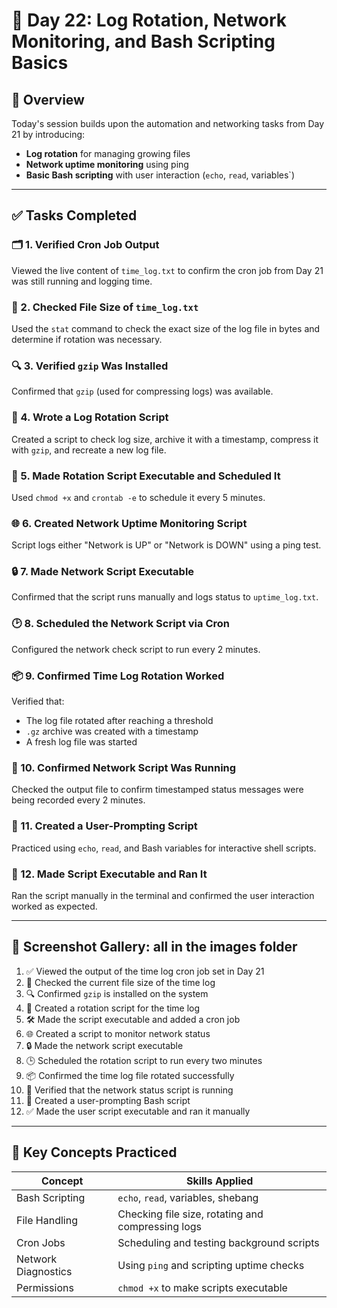 # 🚀 Day 22: Log Rotation, Network Monitoring, and Bash Scripting Basics

## 🎯 Overview

Today's session builds upon the automation and networking tasks from Day 21 by introducing:

- **Log rotation** for managing growing files
- **Network uptime monitoring** using ping
- **Basic Bash scripting** with user interaction (`echo`, `read`, variables`)

---

## ✅ Tasks Completed

### 🗂️ 1. Verified Cron Job Output
Viewed the live content of `time_log.txt` to confirm the cron job from Day 21 was still running and logging time. 

### 📏 2. Checked File Size of `time_log.txt`
Used the `stat` command to check the exact size of the log file in bytes and determine if rotation was necessary.

### 🔍 3. Verified `gzip` Was Installed
Confirmed that `gzip` (used for compressing logs) was available.

### 🔁 4. Wrote a Log Rotation Script
Created a script to check log size, archive it with a timestamp, compress it with `gzip`, and recreate a new log file.

### 🧾 5. Made Rotation Script Executable and Scheduled It
Used `chmod +x` and `crontab -e` to schedule it every 5 minutes.

### 🌐 6. Created Network Uptime Monitoring Script
Script logs either "Network is UP" or "Network is DOWN" using a ping test.

### 🔒 7. Made Network Script Executable
Confirmed that the script runs manually and logs status to `uptime_log.txt`.

### 🕑 8. Scheduled the Network Script via Cron
Configured the network check script to run every 2 minutes.

### 📦 9. Confirmed Time Log Rotation Worked
Verified that:
- The log file rotated after reaching a threshold
- `.gz` archive was created with a timestamp
- A fresh log file was started

### 📡 10. Confirmed Network Script Was Running
Checked the output file to confirm timestamped status messages were being recorded every 2 minutes.

### 👤 11. Created a User-Prompting Script
Practiced using `echo`, `read`, and Bash variables for interactive shell scripts.

### 🏁 12. Made Script Executable and Ran It
Ran the script manually in the terminal and confirmed the user interaction worked as expected.

---

## 📸 Screenshot Gallery: all in the images folder

1. ✅ Viewed the output of the time log cron job set in Day 21  
2. 📏 Checked the current file size of the time log  
3. 🔍 Confirmed `gzip` is installed on the system  
4. 📝 Created a rotation script for the time log  
5. 🛠️ Made the script executable and added a cron job  
6. 🌐 Created a script to monitor network status  
7. 🔒 Made the network script executable  
8. 🕒 Scheduled the rotation script to run every two minutes  
9. 📦 Confirmed the time log file rotated successfully  
10. 📡 Verified that the network status script is running  
11. 👤 Created a user-prompting Bash script  
12. ✅ Made the user script executable and ran it manually

---

## 🧠 Key Concepts Practiced

| Concept | Skills Applied |
|--------|----------------|
| Bash Scripting | `echo`, `read`, variables, shebang |
| File Handling | Checking file size, rotating and compressing logs |
| Cron Jobs | Scheduling and testing background scripts |
| Network Diagnostics | Using `ping` and scripting uptime checks |
| Permissions | `chmod +x` to make scripts executable |
